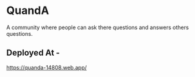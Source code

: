 # QuandA

A community where people can ask there questions and answers others questions.

## Deployed At - 

https://quanda-14808.web.app/

